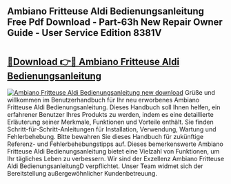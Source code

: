 ## Ambiano Fritteuse Aldi Bedienungsanleitung Free Pdf Download - Part-63h New Repair Owner Guide - User Service Edition 8381V

# <h2><a href="http://df5uh9.blite.top/?on=Ambiano+Fritteuse+Aldi+Bedienungsanleitung">🔗Download 👉🔴 Ambiano Fritteuse Aldi Bedienungsanleitung</a></h2>

[![Ambiano Fritteuse Aldi Bedienungsanleitung new download](https://i.imgur.com/lujVjoI.png)](http://df5uh9.blite.top/?on=Ambiano+Fritteuse+Aldi+Bedienungsanleitung)
Grüße und willkommen im Benutzerhandbuch für Ihr neu erworbenes Ambiano Fritteuse Aldi Bedienungsanleitung. Dieses Handbuch soll Ihnen helfen, ein erfahrener Benutzer Ihres Produkts zu werden, indem es eine detaillierte Erläuterung seiner Merkmale, Funktionen und Vorteile enthält. Sie finden Schritt-für-Schritt-Anleitungen für Installation, Verwendung, Wartung und Fehlerbehebung. Bitte bewahren Sie dieses Handbuch für zukünftige Referenz- und Fehlerbehebungstipps auf. Dieses bemerkenswerte Ambiano Fritteuse Aldi Bedienungsanleitung bietet eine Vielzahl von Funktionen, um Ihr tägliches Leben zu verbessern. Wir sind der Exzellenz Ambiano Fritteuse Aldi BedienungsanleitungD verpflichtet. Unser Team widmet sich der Bereitstellung außergewöhnlicher Kundenbetreuung.
